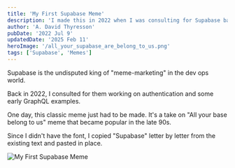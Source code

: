 ```yaml
---
title: 'My First Supabase Meme'
description: 'I made this in 2022 when I was consulting for Supabase based on the "All your base belong to us" meme from the late 90s.'
author: 'A. David Thyresson'
pubDate: '2022 Jul 9'
updatedDate: '2025 Feb 11'
heroImage: '/all_your_supabase_are_belong_to_us.png'
tags: ['Supabase', 'Memes']
---
```


Supabase is the undisputed king of "meme-marketing" in the dev ops world.

Back in 2022, I consulted for them working on authentication and some early GraphQL examples.

One day, this classic meme just had to be made. It's a take on "All your base belong to us" meme that became popular in the late 90s.

Since I didn't have the font, I copied "Supabase" letter by letter from the existing text and pasted in place.

<Image
  src="/all_your_supabase_are_belong_to_us.png"
  alt="My First Supabase Meme"
  width={800}
  height={450}
/>
